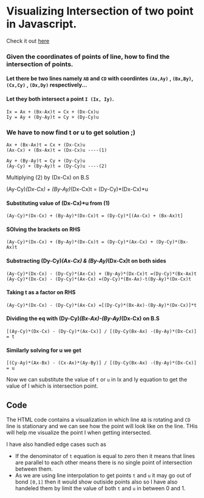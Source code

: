 # Visualizing Intersection of two point in Javascript.

Check it out [here](https://intersection-visualizer.shashankbhosagi.com/)

### Given the coordinates of points of line, how to find the intersection of points.

#### Let there be two lines namely `AB` and `CD` with coordintes `(Ax,Ay)` , `(Bx,By)`, `(Cx,Cy)` , `(Dx,Dy)` respectively...
#### Let they both intersect a point `I (Ix, Iy)`.
```
Ix = Ax + (Bx-Ax)t = Cx + (Dx-Cx)u
Iy = Ay + (By-Ay)t = Cy + (Dy-Cy)u
```
### We have to now find t or u to get solution ;)
```
Ax + (Bx-Ax)t = Cx + (Dx-Cx)u
(Ax-Cx) + (Bx-Ax)t = (Dx-Cx)u ----(1)
```
```
Ay + (By-Ay)t = Cy + (Dy-Cy)u
(Ay-Cy) + (By-Ay)t = (Dy-Cy)u ----(2)
```
Multiplying (2) by (Dx-Cx) on B.S

(Ay-Cy)*(Dx-Cx) + (By-Ay)*(Dx-Cx)t = (Dy-Cy)*(Dx-Cx)*u

#### Substituting value of (Dx-Cx)*u from (1)
```
(Ay-Cy)*(Dx-Cx) + (By-Ay)*(Dx-Cx)t = (Dy-Cy)*[(Ax-Cx) + (Bx-Ax)t]
```
#### SOlving the brackets on RHS
```
(Ay-Cy)*(Dx-Cx) + (By-Ay)*(Dx-Cx)t = (Dy-Cy)*(Ax-Cx) + (Dy-Cy)*(Bx-Ax)t

```
#### Substracting (Dy-Cy)*(Ax-Cx) & (By-Ay)*(Dx-Cx)t on both sides

```
(Ay-Cy)*(Dx-Cx) - (Dy-Cy)*(Ax-Cx) + (By-Ay)*(Dx-Cx)t =(Dy-Cy)*(Bx-Ax)t
(Ay-Cy)*(Dx-Cx) - (Dy-Cy)*(Ax-Cx) =(Dy-Cy)*(Bx-Ax)-t(By-Ay)*(Dx-Cx)t

```
#### Taking t as a factor on RHS
```
(Ay-Cy)*(Dx-Cx) - (Dy-Cy)*(Ax-Cx) =[(Dy-Cy)*(Bx-Ax)-(By-Ay)*(Dx-Cx)]*t

```
#### Dividing the eq with (Dy-Cy)*(Bx-Ax)-(By-Ay)*(Dx-Cx) on B.S
```
[(Ay-Cy)*(Dx-Cx) - (Dy-Cy)*(Ax-Cx)] / [(Dy-Cy(Bx-Ax) -(By-Ay)*(Dx-Cx)] = t

```

#### Similarly solving for u we get 
```
[(Cy-Ay)*(Ax-Bx) - (Cx-Ax)*(Ay-By)] / [(Dy-Cy(Bx-Ax) -(By-Ay)*(Dx-Cx)] = u
```

Now we can substitute the value of `t` or `u` in Ix and Iy equation to get the value of I which is intersection point.


## Code

The HTML code contains a visualization in which line `AB` is rotating and `CD` line is stationary and we can see how the point will look like on the line. THis will help me visualize the point I when getting intersected.

I have also handled edge cases such as 
- If the denominator of `t` equation is equal to zero then it means that lines are parallel to each other means there is no single point of intersection between them.
- As we are using line interpolation to get points `t` and `u` it may go out of bond `[0,1]` then it would show outiside points also so I have also handeled them by limit the value of both `t` and `u` in between 0 and 1.
    
